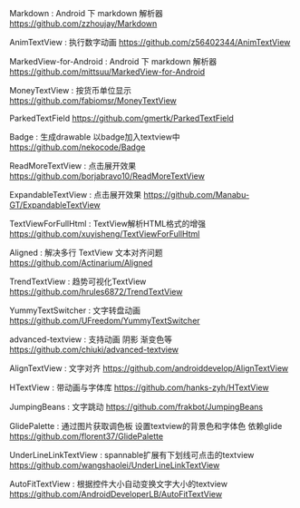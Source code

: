 Markdown : Android 下 markdown 解析器
https://github.com/zzhoujay/Markdown

AnimTextView : 执行数字动画
https://github.com/z56402344/AnimTextView

MarkedView-for-Android : Android 下 markdown 解析器
https://github.com/mittsuu/MarkedView-for-Android

MoneyTextView : 按货币单位显示
https://github.com/fabiomsr/MoneyTextView

ParkedTextField
https://github.com/gmertk/ParkedTextField

Badge : 生成drawable 以badge加入textview中
https://github.com/nekocode/Badge

ReadMoreTextView : 点击展开效果
https://github.com/borjabravo10/ReadMoreTextView

ExpandableTextView : 点击展开效果
https://github.com/Manabu-GT/ExpandableTextView

TextViewForFullHtml : TextView解析HTML格式的增强
https://github.com/xuyisheng/TextViewForFullHtml

Aligned : 解决多行 TextView 文本对齐问题
https://github.com/Actinarium/Aligned

TrendTextView : 趋势可视化TextView
https://github.com/hrules6872/TrendTextView

YummyTextSwitcher : 文字转盘动画
https://github.com/UFreedom/YummyTextSwitcher

advanced-textview : 支持动画 阴影 渐变色等
https://github.com/chiuki/advanced-textview

AlignTextView : 文字对齐
https://github.com/androiddevelop/AlignTextView

HTextView : 带动画与字体库
https://github.com/hanks-zyh/HTextView

JumpingBeans : 文字跳动
https://github.com/frakbot/JumpingBeans

GlidePalette : 通过图片获取调色板 设置textview的背景色和字体色 依赖glide
https://github.com/florent37/GlidePalette

UnderLineLinkTextView : spannable扩展有下划线可点击的textview
https://github.com/wangshaolei/UnderLineLinkTextView

AutoFitTextView : 根据控件大小自动变换文字大小的textview
https://github.com/AndroidDeveloperLB/AutoFitTextView
